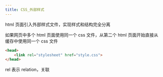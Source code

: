 ```yaml
---
title: CSS_外部样式
---
```

html 页面引入外部样式文件，实现样式和结构完全分离

如果网页中多个 html 页面使用同一个 css 文件，从第二个 html 页面开始直接从缓存中使用同一个 css 文件 

```html
<head>
	<link rel="stylesheet" href="style.css">
</head>
```

rel 表示 relation，关联 

